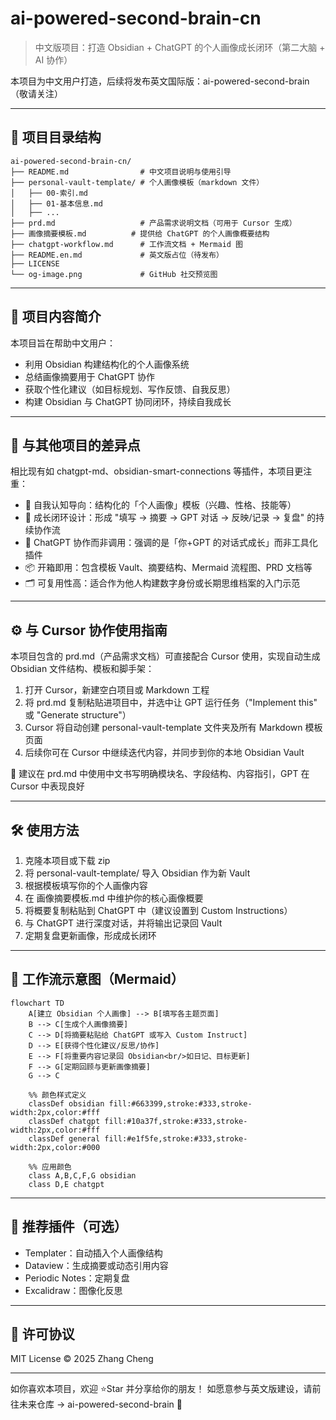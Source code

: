 # ai-powered-second-brain-cn

> 中文版项目：打造 Obsidian + ChatGPT 的个人画像成长闭环（第二大脑 + AI 协作）

本项目为中文用户打造，后续将发布英文国际版：ai-powered-second-brain（敬请关注）

---

## 🧭 项目目录结构

```
ai-powered-second-brain-cn/
├── README.md                # 中文项目说明与使用引导
├── personal-vault-template/ # 个人画像模板（markdown 文件）
│   ├── 00-索引.md
│   ├── 01-基本信息.md
│   ├── ...
├── prd.md                   # 产品需求说明文档（可用于 Cursor 生成）
├── 画像摘要模板.md          # 提供给 ChatGPT 的个人画像概要结构
├── chatgpt-workflow.md      # 工作流文档 + Mermaid 图
├── README.en.md             # 英文版占位（待发布）
├── LICENSE
└── og-image.png             # GitHub 社交预览图
```

---

## 📌 项目内容简介

本项目旨在帮助中文用户：

- 利用 Obsidian 构建结构化的个人画像系统
- 总结画像摘要用于 ChatGPT 协作
- 获取个性化建议（如目标规划、写作反馈、自我反思）
- 构建 Obsidian 与 ChatGPT 协同闭环，持续自我成长

---

## 🌟 与其他项目的差异点

相比现有如 chatgpt-md、obsidian-smart-connections 等插件，本项目更注重：

- 🎯 自我认知导向：结构化的「个人画像」模板（兴趣、性格、技能等）
- 🔁 成长闭环设计：形成 "填写 → 摘要 → GPT 对话 → 反映/记录 → 复盘" 的持续协作流
- 🧠 ChatGPT 协作而非调用：强调的是「你+GPT 的对话式成长」而非工具化插件
- 📦 开箱即用：包含模板 Vault、摘要结构、Mermaid 流程图、PRD 文档等
- 🗂 可复用性高：适合作为他人构建数字身份或长期思维档案的入门示范

---

## ⚙️ 与 Cursor 协作使用指南

本项目包含的 prd.md（产品需求文档）可直接配合 Cursor 使用，实现自动生成 Obsidian 文件结构、模板和脚手架：

1. 打开 Cursor，新建空白项目或 Markdown 工程
2. 将 prd.md 复制粘贴进项目中，并选中让 GPT 运行任务（"Implement this" 或 "Generate structure"）
3. Cursor 将自动创建 personal-vault-template 文件夹及所有 Markdown 模板页面
4. 后续你可在 Cursor 中继续迭代内容，并同步到你的本地 Obsidian Vault

📌 建议在 prd.md 中使用中文书写明确模块名、字段结构、内容指引，GPT 在 Cursor 中表现良好

---

## 🛠️ 使用方法

1. 克隆本项目或下载 zip
2. 将 personal-vault-template/ 导入 Obsidian 作为新 Vault
3. 根据模板填写你的个人画像内容
4. 在 画像摘要模板.md 中维护你的核心画像概要
5. 将概要复制粘贴到 ChatGPT 中（建议设置到 Custom Instructions）
6. 与 ChatGPT 进行深度对话，并将输出记录回 Vault
7. 定期复盘更新画像，形成成长闭环

---

## 🧠 工作流示意图（Mermaid）

```mermaid
flowchart TD
    A[建立 Obsidian 个人画像] --> B[填写各主题页面]
    B --> C[生成个人画像摘要]
    C --> D[将摘要粘贴给 ChatGPT 或写入 Custom Instruct]
    D --> E[获得个性化建议/反思/协作]
    E --> F[将重要内容记录回 Obsidian<br/>如日记、目标更新]
    F --> G[定期回顾与更新画像摘要]
    G --> C

    %% 颜色样式定义
    classDef obsidian fill:#663399,stroke:#333,stroke-width:2px,color:#fff
    classDef chatgpt fill:#10a37f,stroke:#333,stroke-width:2px,color:#fff
    classDef general fill:#e1f5fe,stroke:#333,stroke-width:2px,color:#000

    %% 应用颜色
    class A,B,C,F,G obsidian
    class D,E chatgpt
```

---

## 🔖 推荐插件（可选）

- Templater：自动插入个人画像结构
- Dataview：生成摘要或动态引用内容
- Periodic Notes：定期复盘
- Excalidraw：图像化反思

---

## 📃 许可协议

MIT License © 2025 Zhang Cheng

---

如你喜欢本项目，欢迎 ⭐Star 并分享给你的朋友！
如愿意参与英文版建设，请前往未来仓库 → ai-powered-second-brain 🙌
